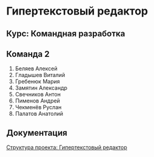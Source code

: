 # Гипертекстовый редактор
## Курс: Командная разработка
## Команда 2

<ol>
<li>Беляев Алексей</li>
<li>Гладышев Виталий</li>
<li>Гребенюк Мария</li>
<li>Замятин Александр</li>
<li>Свечников Антон</li>
<li>Пименов Андрей</li>
<li>Чекменёв Руслан</li>
<li>Палатов Анатолий</li>
</ol>

## Документация
[Структура проекта: Гипертекстовый редактор](https://vitalygladyshev.github.io/GB-text-editor/html/index.html) 
